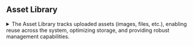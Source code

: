 



## Asset Library
<details>
<summary>
The Asset Library tracks uploaded assets (images, files, etc.), enabling reuse across the system, optimizing storage, and providing robust management capabilities.
</summary>

The system maintains a centralized repository of assets, each represented by the `Asset` record with metadata, usage tracking, and linking capabilities. Assets are uniquely identified by a `Path` (e.g., a combination of a `yyyy-MM` date and ULID), and their relationships to other data entities are tracked via `AssetLink` records. For images, the system automatically resizes them to optimize storage space, using a default maximum width of 1200 pixels and a compression quality of 75, configurable via system settings.

### Key Features

#### Add Asset to Data
In data management forms, fields for `image`, `file`, or `gallery` inputs provide the following options: 

- **Upload**: Upload a new file to the server. The system generates a unique `Path` (e.g., `2025-03-abc123`), assigns a fixed `Url` based on the `Path`, and records the `Name` (original filename), `Size`, `Type`, and `CreatedBy` metadata. For images, the system resizes the file to a maximum width of 1200 pixels (configurable via `ImageCompressionOptions.MaxWidth`) with a compression quality of 75 (configurable via `ImageCompressionOptions.Quality`) before saving, updating the `Size` accordingly. The `CreatedAt` timestamp is set to the upload time, and a default `Title` is derived from the `Name`. 
- **Choose**: Opens a dialog to select an existing asset from the library. The dialog offers: 
    - `Gallery View`: Displays assets as thumbnails (ideal for images). 
    - `List View`: Shows assets in a tabular format with details like `Name`, `Title`, `Size`, `CreatedAt`, and `Type`. Users can filter by Name (e.g., search by keyword), Size (e.g., range of bytes), and CreatedAt (e.g., date range), and order the list by these fields in ascending or descending order. 
    - Selecting an asset links it to the current data entity, incrementing its `LinkCount` and adding an `AssetLink` entry. 
- **Delete**: Removes the asset reference from the current data entity by clearing its path, potentially reducing the asset’s `LinkCount`. 
- **Edit**: Edit asset title and metadata.

#### Delete Orphan Assets 
On the **Asset List Page**, users can view all assets with details such as `Name`, `Title`, `Size`, `Type`, `CreatedAt`, and `LinkCount` (the number of data entities referencing the asset). Assets with a `LinkCount` of 0 (orphans) can be deleted to free up storage. Deletion removes the asset’s file and its record from the system.

#### Replace File 
On the **Asset Detail Page**, users can upload a new file to replace an existing asset’s content:  
- The new file updates the asset’s `Size`, `Type`, and `UpdatedAt` timestamp.  
- For images, the system resizes the new file to a maximum width of 1200 pixels (configurable via `ImageCompressionOptions.MaxWidth`) with a compression quality of 75 (configurable via `ImageCompressionOptions.Quality`) before saving.  
- The `Path` and `Url` remain unchanged, ensuring existing references remain valid.  
- All data entities linked to the asset (via `AssetLink`) automatically use the new file content when accessing the fixed `Url`.   

#### Update Metadata 
The **Asset Detail Page** allows users to modify an asset’s metadata:  
- **Title**: Edit the `Title` field (defaults to `Name` on creation). This can serve as a display name, link title, or caption (e.g., for images in galleries).  
- **Metadata Dictionary**: Add or update key-value pairs in the `Metadata` record to store custom information (e.g., `{"AltText": "Description", "Category": "Marketing"}`).  
- Changes to metadata update the `UpdatedAt` timestamp.  

### Data Structure 
- **Asset**: Represents a stored file with fields like `Path` (unique identifier), `Url` (fixed access location), `Name`, `Title`, `Size`, `Type`, `Metadata`, `CreatedBy`, `CreatedAt`, `UpdatedAt`, `Id`, `LinkCount` (calculated), and `Links` (calculated array of `AssetLink`). 
- **AssetLink**: Tracks relationships between assets and data entities, with fields like `EntityName` (e.g., "BlogPost"), `RecordId` (entity’s ID), `AssetId`, `CreatedAt`, `UpdatedAt`, and `Id`. 

### Permissions

The Asset Library enforces a role-based permission system to control access and management of assets. Permissions determine what actions users can perform (e.g., upload, choose, edit, delete) and which assets they can interact with, based on their role or individual assignment.

#### Permission Levels and Roles

- **Super Admin**
  - Full control over all assets in the system. 
  - Can upload, choose, edit, replace, and delete any asset, regardless of ownership. 
  - Can assign assets to specific users or roles, granting them access as needed. 

- **Users Without Asset Permissions** 
  - Cannot upload new assets or choose existing ones from the library. 
  - Restricted from interacting with assets in any capacity. 

- **Restricted Read (User or Role)** 
  - Can only choose assets that they personally uploaded. 
  - Limited to viewing and selecting their own assets in the library dialog (e.g., in `Gallery View` or `List View`). 
  - Cannot edit, replace, or delete assets. 

- **Full Read (User or Role)** 
  - Can choose any asset from the library, regardless of who uploaded it. 
  - Has access to the full asset catalog for selection purposes. 
  - Cannot edit, replace, or delete assets. 

- **Restricted Write (User or Role)** 
  - Can choose, edit, and delete only assets they uploaded themselves. 
  - Limited to managing their own assets, including updating metadata (e.g., `Title`, `Metadata Dictionary`) or replacing file content. 
  - Cannot interact with assets uploaded by others. 

- **Full Write (User or Role)** 
  - Can choose, edit, replace, and delete any asset in the system, regardless of ownership. 
  - Has comprehensive management capabilities, similar to a Super Admin, but without the ability to assign assets to other users or roles. 

#### Permission Enforcement 
- Permissions are applied at the user level or inherited from the user’s role. 
- When a user attempts an action (e.g., uploading, choosing, or editing an asset), the system checks their permissions against the asset’s ownership and their assigned access level. 
- The library dialog (e.g., `Gallery View` or `List View`) dynamically filters visible assets based on the user’s read permissions (`Restricted Read` shows only self-uploaded assets; `Full Read` shows all assets). 

#### Example Scenarios 
1. **User A (Restricted Read)** 
  - Uploads an image (`2025-03-xyz789`). 
  - Can choose this image for a blog post but cannot see or select assets uploaded by others. 
  - Cannot edit or delete the image after uploading. 

2. **User B (Full Read)**
  - Can browse and choose any asset in the library (e.g., `2025-03-xyz789` from User A). 
  - Cannot edit or delete any assets, even those they might upload. 

3. **User C (Restricted Write)**
  - Uploads a file (`2025-03-abc123`). 
  - Can choose, edit (e.g., update the `Title`), or delete this file, but cannot interact with assets uploaded by others. 

4. **User D (Full Write)**
  - Can choose, edit, replace, or delete any asset, such as `2025-03-xyz789` or `2025-03-abc123`, regardless of who uploaded them. 

5. **Super Admin**
  - Uploads an asset (`2025-03-super456`). 
  - Assigns it to User A (Restricted Read) and User C (Restricted Write). 
  - Can still manage all assets, including those uploaded by Users A, B, C, and D. 

#### Benefits of Permission System
- **Granular Control**: Fine-tuned access levels ensure users only interact with assets appropriate to their role or responsibility. 
- **Security**: Restricting actions (e.g., editing or deleting) to authorized users prevents unauthorized modifications. 
- **Collaboration**: Super Admins can assign assets to facilitate teamwork while maintaining oversight. 
- **Scalability**: Role-based permissions adapt easily to growing teams and complex workflows. 

### Configuration 
- **Image Compression**: Controlled via `ImageCompressionOptions` in `SystemSettings`:  
    - `MaxWidth`: Defaults to 1200 pixels; can be overridden to adjust the maximum width of resized images.  
    - `Quality`: Defaults to 75 (on a 0-100 scale); can be adjusted to balance file size and image clarity.  
- **Asset URL**: The `Url` is prefixed with `/files` by default (configurable via `SystemSettings.AssetUrlPrefix`), ensuring a consistent access pattern (e.g., `/files/2025-03-abc123`). 

### Benefits
- **Reuse**: Assets can be shared across multiple data entities, reducing redundancy. 
- **Storage Optimization**: Orphaned assets can be removed, and configurable image resizing (e.g., max width 1200px, quality 75) minimizes storage usage. 
- **Consistency**: The fixed `Url` ensures seamless updates when replacing files, maintaining all existing links. 
- **Flexibility**: Metadata, file replacement, and adjustable compression settings allow assets to evolve without breaking references. 
- **Tracking**: `LinkCount` and `AssetLink` provide visibility into asset usage.
- **SEO Improvement**: The Title field can be used as the alt text for images, enhancing search engine optimization (SEO) by providing descriptive, keyword-rich text that improves accessibility and image discoverability on the web.
</details>

